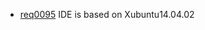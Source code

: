   * [req0095](https://github.com/DomainDrivenArchitecture/ddaRequirement/blob/master/en/requirements/req0095.md) IDE is based on Xubuntu14.04.02